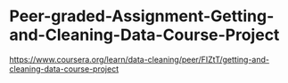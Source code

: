 # Peer-graded-Assignment-Getting-and-Cleaning-Data-Course-Project
https://www.coursera.org/learn/data-cleaning/peer/FIZtT/getting-and-cleaning-data-course-project
